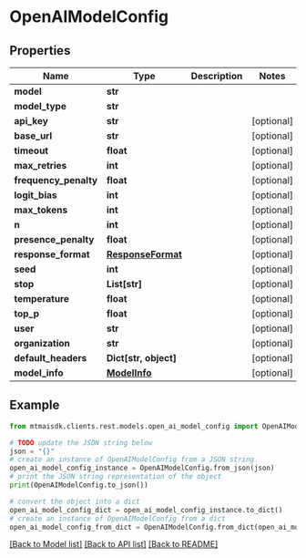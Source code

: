 # OpenAIModelConfig


## Properties

Name | Type | Description | Notes
------------ | ------------- | ------------- | -------------
**model** | **str** |  | 
**model_type** | **str** |  | 
**api_key** | **str** |  | [optional] 
**base_url** | **str** |  | [optional] 
**timeout** | **float** |  | [optional] 
**max_retries** | **int** |  | [optional] 
**frequency_penalty** | **float** |  | [optional] 
**logit_bias** | **int** |  | [optional] 
**max_tokens** | **int** |  | [optional] 
**n** | **int** |  | [optional] 
**presence_penalty** | **float** |  | [optional] 
**response_format** | [**ResponseFormat**](ResponseFormat.md) |  | [optional] 
**seed** | **int** |  | [optional] 
**stop** | **List[str]** |  | [optional] 
**temperature** | **float** |  | [optional] 
**top_p** | **float** |  | [optional] 
**user** | **str** |  | [optional] 
**organization** | **str** |  | [optional] 
**default_headers** | **Dict[str, object]** |  | [optional] 
**model_info** | [**ModelInfo**](ModelInfo.md) |  | [optional] 

## Example

```python
from mtmaisdk.clients.rest.models.open_ai_model_config import OpenAIModelConfig

# TODO update the JSON string below
json = "{}"
# create an instance of OpenAIModelConfig from a JSON string
open_ai_model_config_instance = OpenAIModelConfig.from_json(json)
# print the JSON string representation of the object
print(OpenAIModelConfig.to_json())

# convert the object into a dict
open_ai_model_config_dict = open_ai_model_config_instance.to_dict()
# create an instance of OpenAIModelConfig from a dict
open_ai_model_config_from_dict = OpenAIModelConfig.from_dict(open_ai_model_config_dict)
```
[[Back to Model list]](../README.md#documentation-for-models) [[Back to API list]](../README.md#documentation-for-api-endpoints) [[Back to README]](../README.md)


